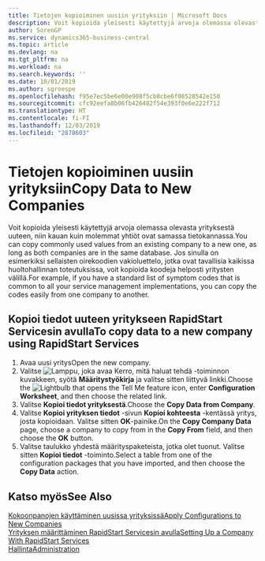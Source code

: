 ```yaml
---
title: Tietojen kopioiminen uusiin yrityksiin | Microsoft Docs
description: Voit kopioida yleisesti käytettyjä arvoja olemassa olevasta yrityksestä uuteen, niin kauan kuin molemmat yhtiöt ovat samassa tietokannassa. Jos sinulla on esimerkiksi sellaisten oirekoodien vakioluettelo, jotka ovat tavallisia kaikissa huoltohallinnan toteutuksissa, voit kopioida koodeja helposti yritysten välillä.
author: SorenGP
ms.service: dynamics365-business-central
ms.topic: article
ms.devlang: na
ms.tgt_pltfrm: na
ms.workload: na
ms.search.keywords: ''
ms.date: 10/01/2019
ms.author: sgroespe
ms.openlocfilehash: f95e7ec5be6e00e908f5cb8cbe6f08528542e150
ms.sourcegitcommit: cfc92eefa8b06fb426482f54e393f0e6e222f712
ms.translationtype: HT
ms.contentlocale: fi-FI
ms.lasthandoff: 12/03/2019
ms.locfileid: "2878603"
---
```

# <a name="copy-data-to-new-companies"></a><span data-ttu-id="1676b-104">Tietojen kopioiminen uusiin yrityksiin</span><span class="sxs-lookup"><span data-stu-id="1676b-104">Copy Data to New Companies</span></span>
<span data-ttu-id="1676b-105">Voit kopioida yleisesti käytettyjä arvoja olemassa olevasta yrityksestä uuteen, niin kauan kuin molemmat yhtiöt ovat samassa tietokannassa.</span><span class="sxs-lookup"><span data-stu-id="1676b-105">You can copy commonly used values from an existing company to a new one, as long as both companies are in the same database.</span></span> <span data-ttu-id="1676b-106">Jos sinulla on esimerkiksi sellaisten oirekoodien vakioluettelo, jotka ovat tavallisia kaikissa huoltohallinnan toteutuksissa, voit kopioida koodeja helposti yritysten välillä.</span><span class="sxs-lookup"><span data-stu-id="1676b-106">For example, if you have a standard list of symptom codes that is common to all your service management implementations, you can copy the codes easily from one company to another.</span></span>  

## <a name="to-copy-data-to-a-new-company-using-rapidstart-services"></a><span data-ttu-id="1676b-107">Kopioi tiedot uuteen yritykseen RapidStart Servicesin avulla</span><span class="sxs-lookup"><span data-stu-id="1676b-107">To copy data to a new company using RapidStart Services</span></span>  
1. <span data-ttu-id="1676b-108">Avaa uusi yritys</span><span class="sxs-lookup"><span data-stu-id="1676b-108">Open the new company.</span></span>  
2. <span data-ttu-id="1676b-109">Valitse ![Lamppu, joka avaa Kerro, mitä haluat tehdä -toiminnon](media/ui-search/search_small.png "Kerro, mitä haluat tehdä") kuvakkeen, syötä **Määritystyökirja** ja valitse sitten liittyvä linkki.</span><span class="sxs-lookup"><span data-stu-id="1676b-109">Choose the ![Lightbulb that opens the Tell Me feature](media/ui-search/search_small.png "Tell me what you want to do") icon, enter **Configuration Worksheet**, and then choose the related link.</span></span>  
3. <span data-ttu-id="1676b-110">Valitse **Kopioi tiedot yrityksestä**.</span><span class="sxs-lookup"><span data-stu-id="1676b-110">Choose the **Copy Data from Company**.</span></span>  
4. <span data-ttu-id="1676b-111">Valitse **Kopioi yrityksen tiedot** -sivun **Kopioi kohteesta** -kentässä yritys, josta kopioidaan. Valitse sitten **OK**-painike.</span><span class="sxs-lookup"><span data-stu-id="1676b-111">On the **Copy Company Data** page, choose a company to copy from in the **Copy From** field, and then choose the **OK** button.</span></span>  
5. <span data-ttu-id="1676b-112">Valitse taulukko yhdestä määrityspaketeista, jotka olet tuonut. Valitse sitten **Kopioi tiedot** -toiminto.</span><span class="sxs-lookup"><span data-stu-id="1676b-112">Select a table from one of the configuration packages that you have imported, and then choose the **Copy Data** action.</span></span>

## <a name="see-also"></a><span data-ttu-id="1676b-113">Katso myös</span><span class="sxs-lookup"><span data-stu-id="1676b-113">See Also</span></span>
[<span data-ttu-id="1676b-114">Kokoonpanojen käyttäminen uusissa yrityksissä</span><span class="sxs-lookup"><span data-stu-id="1676b-114">Apply Configurations to New Companies</span></span>](admin-apply-configuration-to-new-companies.md)  
[<span data-ttu-id="1676b-115">Yrityksen määrittäminen RapidStart Servicesin avulla</span><span class="sxs-lookup"><span data-stu-id="1676b-115">Setting Up a Company With RapidStart Services</span></span>](admin-set-up-a-company-with-rapidstart.md)  
[<span data-ttu-id="1676b-116">Hallinta</span><span class="sxs-lookup"><span data-stu-id="1676b-116">Administration</span></span>](admin-setup-and-administration.md)
